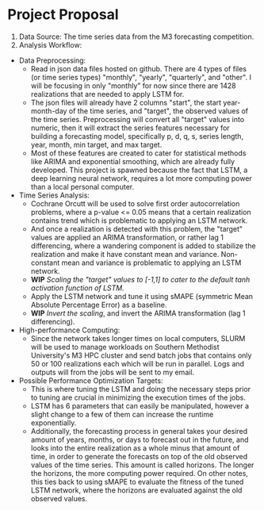 # Project Proposal

1. Data Source: The time series data from the M3 forecasting competition.
2. Analysis Workflow: 
- Data Preprocessing:
  - Read in json data files hosted on github. There are 4 types of files (or time series types) "monthly", "yearly", "quarterly", and "other". I will be focusing in only "monthly" for now since there are 1428 realizations that are needed to apply LSTM for.
  - The json files will already have 2 columns "start", the start year-month-day of the time series, and "target", the observed values of the time series. Preprocessing will convert all "target" values into numeric, then it will extract the series features necessary for building a forecasting model, specifically p, d, q, s, series length, year, month, min target, and max target.
  - Most of these features are created to cater for statistical methods like ARIMA and exponential smoothing, which are already fully developed. This project is spawned because the fact that LSTM, a deep learning neural network, requires a lot more computing power than a local personal computer.
- Time Series Analysis: 
  - Cochrane Orcutt will be used to solve first order autocorrelation problems, where a p-value <= 0.05 means that a certain realization contains trend which is problematic to applying an LSTM network.
  - And once a realization is detected with this problem, the "target" values are applied an ARIMA transformation, or rather lag 1 differencing, where a wandering component is added to stabilize the realization and make it have constant mean and variance. Non-constant mean and variance is problematic to applying an LSTM network.
  - **WIP** *Scaling the "target" values to [-1,1] to cater to the default tanh activation function of LSTM.*
  - Apply the LSTM network and tune it using sMAPE (symmetric Mean Absolute Percentage Error) as a baseline.
  - **WIP** *Invert the scaling*, and invert the ARIMA transformation (lag 1 differencing).
- High-performance Computing:
  - Since the network takes longer times on local computers, SLURM will be used to manage workloads on Southern Methodist University's M3 HPC cluster and send batch jobs that contains only 50 or 100 realizations each which will be run in parallel. Logs and outputs will from the jobs will be sent to my email.
- Possible Performance Optimization Targets:
  - This is where tuning the LSTM and doing the necessary steps prior to tuning are crucial in minimizing the execution times of the jobs.
  - LSTM has 6 parameters that can easily be manipulated, however a slight change to a few of them can increase the runtime exponentially.
  - Additionally, the forecasting process in general takes your desired amount of years, months, or days to forecast out in the future, and looks into the entire realization as a whole minus that amount of time, in order to generate the forecasts on top of the old observed values of the time series. This amount is called horizons. The longer the horizons, the more computing power required. On other notes, this ties back to using sMAPE to evaluate the fitness of the tuned LSTM network, where the horizons are evaluated against the old observed values.
